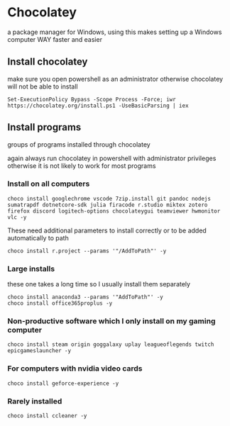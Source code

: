 # Chocolatey

a package manager for Windows, using this makes setting up a Windows computer WAY faster and easier

## Install chocolatey

make sure you open powershell as an administrator otherwise chocolatey will not be able to install

```{powershell}
Set-ExecutionPolicy Bypass -Scope Process -Force; iwr https://chocolatey.org/install.ps1 -UseBasicParsing | iex
```

## Install programs

groups of programs installed through chocolatey

again always run chocolatey in powershell with administrator privileges otherwise it is not likely to work for most programs

### Install on all computers

```{powershell}
choco install googlechrome vscode 7zip.install git pandoc nodejs sumatrapdf dotnetcore-sdk julia firacode r.studio miktex zotero firefox discord logitech-options chocolateygui teamviewer hwmonitor vlc -y
```

These need additional parameters to install correctly or to be added automatically to path

```{powershell}
choco install r.project --params '"/AddToPath"' -y
```

### Large installs

these one takes a long time so I usually install them separately

```{powershell}
choco install anaconda3 --params '"AddToPath"' -y
choco install office365proplus -y
```

### Non-productive software which I only install on my gaming computer

```{powershell}
choco install steam origin goggalaxy uplay leagueoflegends twitch epicgameslauncher -y
```

### For computers with nvidia video cards

```{powershell}
choco install geforce-experience -y
```

### Rarely installed

```{powershell}
choco install ccleaner -y
```
